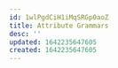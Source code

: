 ```yaml
---
id: 1wlPgdCiH1iMqSRGp0aoZ
title: Attribute Grammars
desc: ''
updated: 1642235647605
created: 1642235647605
---
```


